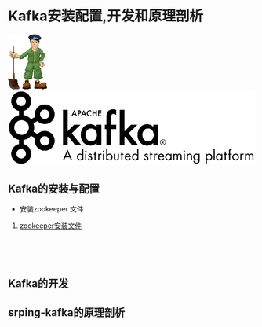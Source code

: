 # Kafka安装配置,开发和原理剖析
![zookeeper](./images/zookeeper_small.gif)
![kafka](./images/logo.png)
## Kafka的安装与配置

* 安装zookeeper
文件

1. [zookeeper安装文件](./files/apache-zookeeper-3.6.2-bin.tar.gz)
```text
    



```




## Kafka的开发





## srping-kafka的原理剖析